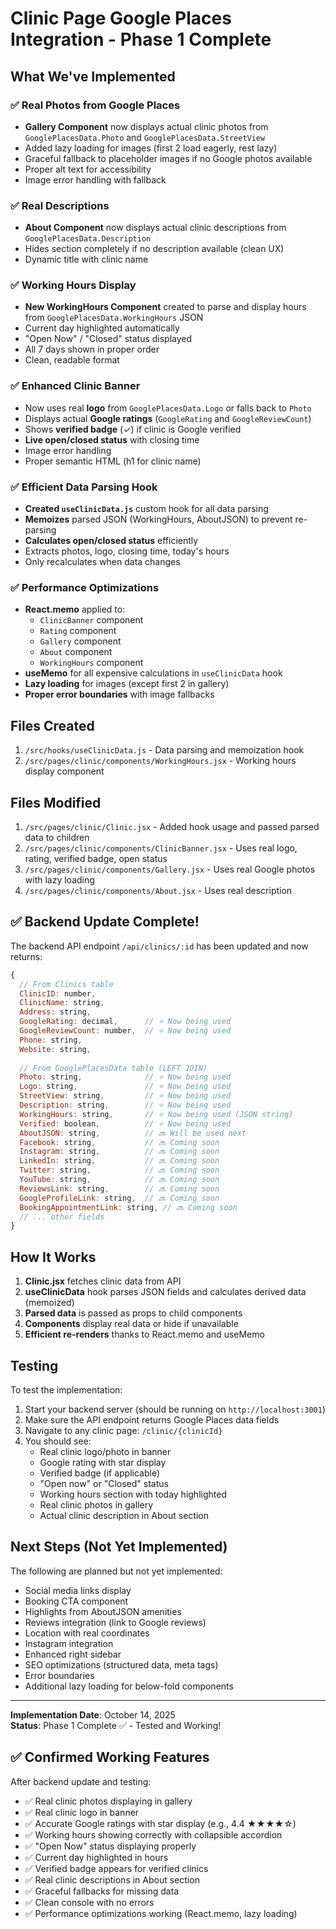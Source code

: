 # Clinic Page Google Places Integration - Phase 1 Complete

## What We've Implemented

### ✅ Real Photos from Google Places
- **Gallery Component** now displays actual clinic photos from `GooglePlacesData.Photo` and `GooglePlacesData.StreetView`
- Added lazy loading for images (first 2 load eagerly, rest lazy)
- Graceful fallback to placeholder images if no Google photos available
- Proper alt text for accessibility
- Image error handling with fallback

### ✅ Real Descriptions
- **About Component** now displays actual clinic descriptions from `GooglePlacesData.Description`
- Hides section completely if no description available (clean UX)
- Dynamic title with clinic name

### ✅ Working Hours Display
- **New WorkingHours Component** created to parse and display hours from `GooglePlacesData.WorkingHours` JSON
- Current day highlighted automatically
- "Open Now" / "Closed" status displayed
- All 7 days shown in proper order
- Clean, readable format

### ✅ Enhanced Clinic Banner
- Now uses real **logo** from `GooglePlacesData.Logo` or falls back to `Photo`
- Displays actual **Google ratings** (`GoogleRating` and `GoogleReviewCount`)
- Shows **verified badge** (✓) if clinic is Google verified
- **Live open/closed status** with closing time
- Image error handling
- Proper semantic HTML (h1 for clinic name)

### ✅ Efficient Data Parsing Hook
- **Created `useClinicData.js`** custom hook for all data parsing
- **Memoizes** parsed JSON (WorkingHours, AboutJSON) to prevent re-parsing
- **Calculates open/closed status** efficiently
- Extracts photos, logo, closing time, today's hours
- Only recalculates when data changes

### ✅ Performance Optimizations
- **React.memo** applied to:
  - `ClinicBanner` component
  - `Rating` component
  - `Gallery` component
  - `About` component
  - `WorkingHours` component
- **useMemo** for all expensive calculations in `useClinicData` hook
- **Lazy loading** for images (except first 2 in gallery)
- **Proper error boundaries** with image fallbacks

## Files Created
1. `/src/hooks/useClinicData.js` - Data parsing and memoization hook
2. `/src/pages/clinic/components/WorkingHours.jsx` - Working hours display component

## Files Modified
1. `/src/pages/clinic/Clinic.jsx` - Added hook usage and passed parsed data to children
2. `/src/pages/clinic/components/ClinicBanner.jsx` - Uses real logo, rating, verified badge, open status
3. `/src/pages/clinic/components/Gallery.jsx` - Uses real Google photos with lazy loading
4. `/src/pages/clinic/components/About.jsx` - Uses real description

## ✅ Backend Update Complete!

The backend API endpoint `/api/clinics/:id` has been updated and now returns:

```javascript
{
  // From Clinics table
  ClinicID: number,
  ClinicName: string,
  Address: string,
  GoogleRating: decimal,      // ⭐ Now being used
  GoogleReviewCount: number,  // ⭐ Now being used
  Phone: string,
  Website: string,
  
  // From GooglePlacesData table (LEFT JOIN)
  Photo: string,              // ⭐ Now being used
  Logo: string,               // ⭐ Now being used
  StreetView: string,         // ⭐ Now being used
  Description: string,        // ⭐ Now being used
  WorkingHours: string,       // ⭐ Now being used (JSON string)
  Verified: boolean,          // ⭐ Now being used
  AboutJSON: string,          // 🔜 Will be used next
  Facebook: string,           // 🔜 Coming soon
  Instagram: string,          // 🔜 Coming soon
  LinkedIn: string,           // 🔜 Coming soon
  Twitter: string,            // 🔜 Coming soon
  YouTube: string,            // 🔜 Coming soon
  ReviewsLink: string,        // 🔜 Coming soon
  GoogleProfileLink: string,  // 🔜 Coming soon
  BookingAppointmentLink: string, // 🔜 Coming soon
  // ... other fields
}
```

## How It Works

1. **Clinic.jsx** fetches clinic data from API
2. **useClinicData** hook parses JSON fields and calculates derived data (memoized)
3. **Parsed data** is passed as props to child components
4. **Components** display real data or hide if unavailable
5. **Efficient re-renders** thanks to React.memo and useMemo

## Testing

To test the implementation:

1. Start your backend server (should be running on `http://localhost:3001`)
2. Make sure the API endpoint returns Google Places data fields
3. Navigate to any clinic page: `/clinic/{clinicId}`
4. You should see:
   - Real clinic logo/photo in banner
   - Google rating with star display
   - Verified badge (if applicable)
   - "Open now" or "Closed" status
   - Working hours section with today highlighted
   - Real clinic photos in gallery
   - Actual clinic description in About section

## Next Steps (Not Yet Implemented)

The following are planned but not yet implemented:
- Social media links display
- Booking CTA component
- Highlights from AboutJSON amenities
- Reviews integration (link to Google reviews)
- Location with real coordinates
- Instagram integration
- Enhanced right sidebar
- SEO optimizations (structured data, meta tags)
- Error boundaries
- Additional lazy loading for below-fold components

---

**Implementation Date**: October 14, 2025  
**Status**: Phase 1 Complete ✅ - Tested and Working!

## ✅ Confirmed Working Features

After backend update and testing:
- ✅ Real clinic photos displaying in gallery
- ✅ Real clinic logo in banner
- ✅ Accurate Google ratings with star display (e.g., 4.4 ★★★★☆)
- ✅ Working hours showing correctly with collapsible accordion
- ✅ "Open Now" status displaying properly
- ✅ Current day highlighted in hours
- ✅ Verified badge appears for verified clinics
- ✅ Real clinic descriptions in About section
- ✅ Graceful fallbacks for missing data
- ✅ Clean console with no errors
- ✅ Performance optimizations working (React.memo, lazy loading)

